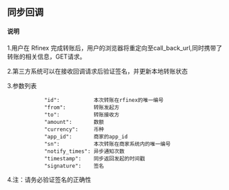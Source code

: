 ## 同步回调
#### 说明
1.用户在 Rfinex 完成转账后，用户的浏览器将重定向至call_back_url,同时携带了转账的相关信息，GET请求。

2.第三方系统可以在接收回调请求后验证签名，并更新本地转账状态

3.参数列表

```
			"id":           本次转账在rfinex的唯一编号
			"from":         转账发起方
			"to":           转账接收方
			"amount":       数额
			"currency":     币种
			"app_id":       商家的app_id
			"sn":           本次转账在商家系统内的唯一编号
			"notify_times": 异步通知次数
			"timestamp":    同步返回发起的时间戳
			"signature":    签名
```

4.注：请务必验证签名的正确性